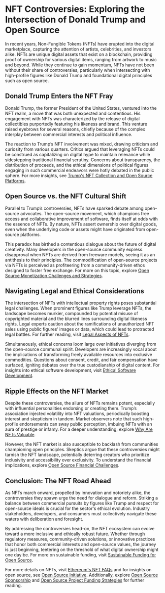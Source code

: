 # NFT Controversies: Exploring the Intersection of Donald Trump and Open Source

In recent years, Non-Fungible Tokens (NFTs) have erupted into the digital marketplace, capturing the attention of artists, celebrities, and investors alike. NFTs are unique digital assets that exist on a blockchain, providing proof of ownership for various digital items, ranging from artwork to music and beyond. While they continue to gain momentum, NFTs have not been without their share of controversies, particularly when intersecting with high-profile figures like Donald Trump and foundational digital principles such as open source.

## Donald Trump Enters the NFT Fray

Donald Trump, the former President of the United States, ventured into the NFT realm, a move that was both unexpected and contentious. His engagement with NFTs was characterized by the release of digital collectibles purportedly featuring his likeness and brand. This venture raised eyebrows for several reasons, chiefly because of the complex interplay between commercial interests and political influence.

The reaction to Trump’s NFT involvement was mixed, drawing criticism and curiosity from various quarters. Critics argued that leveraging NFTs could be construed as capitalizing on digital hype to maintain relevance while sidestepping traditional financial scrutiny. Concerns about transparency, the distribution of proceeds, and the ethical dimensions of political figures engaging in such commercial endeavors were hotly debated in the public sphere. For more insights, see [Trump's NFT Collection and Open Source Platforms](https://www.license-token.com/wiki/trump-s-nft-collection-and-open-source-platforms).

## Open Source vs. the NFT Cultural Shift

Parallel to Trump’s controversies, NFTs have sparked debate among open-source advocates. The open-source movement, which champions free access and collaborative improvement of software, finds itself at odds with the essence of NFTs. By nature, NFTs assert ownership over digital goods, even when the underlying code or assets might have originated from open-source platforms.

This paradox has birthed a contentious dialogue about the future of digital creativity. Many developers in the open-source community express disapproval when NFTs are derived from freeware models, seeing it as an antithesis to their principles. The commodification of open-source projects via NFTs is perceived as profiteering from a community-driven ethos designed to foster free exchange. For more on this topic, explore [Open Source Monetization Challenges and Strategies](https://www.license-token.com/wiki/open-source-monetization-challenges-and-strategies).

## Navigating Legal and Ethical Considerations

The intersection of NFTs with intellectual property rights poses substantial legal challenges. When prominent figures like Trump leverage NFTs, the landscape becomes murkier, compounded by potential misuse of copyrighted material and the blurred lines surrounding digital likeness rights. Legal experts caution about the ramifications of unauthorized NFT sales using public figures’ images or data, which could lead to protracted legal battles. For further reading, visit [Legal Aspects of NFTs](https://www.license-token.com/wiki/legal-aspects-of-nf-ts).

Simultaneously, ethical concerns loom large over initiatives diverging from the open-source communal spirit. Developers are increasingly vocal about the implications of transforming freely available resources into exclusive commodities. Questions about consent, credit, and fair compensation have surfaced, igniting debates over the true custodianship of digital content. For insights into ethical software development, visit [Ethical Software Development](https://www.license-token.com/wiki/ethical-software-development).

## Ripple Effects on the NFT Market

Despite these controversies, the allure of NFTs remains potent, especially with influential personalities endorsing or creating them. Trump’s association injected volatility into NFT valuations, periodically boosting interest and skepticism in tandem. Market observers note that such high-profile endorsements can sway public perception, imbuing NFTs with an aura of prestige or infamy. For a deeper understanding, explore [Why Are NFTs Valuable](https://www.license-token.com/wiki/why-are-nf-ts-valuable).

However, the NFT market is also susceptible to backlash from communities championing open principles. Skeptics argue that these controversies might tarnish the NFT landscape, potentially deterring creators who prioritize inclusivity and accessibility over exclusivity. To understand the financial implications, explore [Open Source Financial Challenges](https://www.license-token.com/wiki/open-source-financial-challenges).

## Conclusion: The NFT Road Ahead

As NFTs march onward, propelled by innovation and notoriety alike, the controversies they spawn urge the need for dialogue and reform. Striking a balance between commercial pursuits by figures like Trump and respect for open-source ideals is crucial for the sector's ethical evolution. Industry stakeholders, developers, and consumers must collectively navigate these waters with deliberation and foresight.

By addressing the controversies head-on, the NFT ecosystem can evolve toward a more inclusive and ethically robust future. Whether through regulatory measures, community-driven solutions, or innovative practices that honor both commercial interests and open-source values, the journey is just beginning, teetering on the threshold of what digital ownership might one day be. For more on sustainable funding, visit [Sustainable Funding for Open Source](https://www.license-token.com/wiki/sustainable-funding-for-open-source).

For more details on NFTs, visit [Ethereum's NFT FAQs](https://ethereum.org/en/nft/) and for insights on open source, see [Open Source Initiative](https://opensource.org/). Additionally, explore [Open Source Sponsorship](https://www.license-token.com/wiki/open-source-sponsorship) and [Open Source Project Funding Strategies](https://www.license-token.com/wiki/open-source-project-funding-strategies) for further reading.